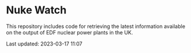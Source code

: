 # Nuke Watch

This repository includes code for retrieving the latest information available on the output of EDF nuclear power plants in the UK.

Last updated: 2023-03-17 11:07